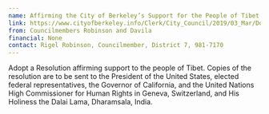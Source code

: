 ```yaml
---
name: Affirming the City of Berkeley’s Support for the People of Tibet
link: https://www.cityofberkeley.info/Clerk/City_Council/2019/03_Mar/Documents/2019-03-12_Item_18_Affirming_the_City_of_Berkeley%E2%80%99s.aspx
from: Councilmembers Robinson and Davila 
financial: None 
contact: Rigel Robinson, Councilmember, District 7, 981-7170
---
```


Adopt a Resolution affirming support to the people of Tibet.  Copies of the resolution are to be sent to the President of the United States, elected federal representatives, the Governor of California, and the United Nations High Commissioner for Human Rights in Geneva, Switzerland, and His Holiness the Dalai Lama, Dharamsala, India.
